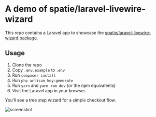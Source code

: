 # A demo of spatie/laravel-livewire-wizard

This repo contains a Laravel app to showcase the [spatie/laravel-livewire-wizard package](https://spatie.be/docs/laravel-livewire-wizard).

## Usage

1. Clone the repo
2. Copy `.env.example` to `.env`
3. Run `composer install`
4. Run `php artisan key:generate`
5. Run `yarn` and `yarn run dev` (or the npm equivalents)
6. Visit the Laravel app in your browser.

You'll see a tree step wizard for a simple checkout flow.

![screenshot](https://github.com/spatie/laravel-livewire-wizard-demo-app/blob/main/docs/screenshot.png?raw=true)

